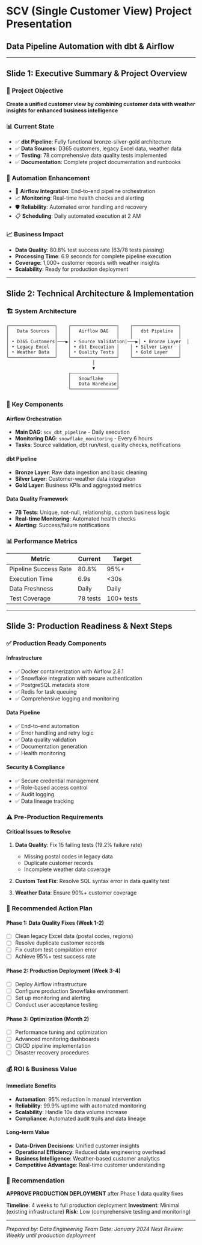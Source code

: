 # SCV (Single Customer View) Project Presentation
## Data Pipeline Automation with dbt & Airflow

---

## **Slide 1: Executive Summary & Project Overview**

### 🎯 **Project Objective**
**Create a unified customer view by combining customer data with weather insights for enhanced business intelligence**

### 📊 **Current State**
- ✅ **dbt Pipeline**: Fully functional bronze-silver-gold architecture
- ✅ **Data Sources**: D365 customers, legacy Excel data, weather data
- ✅ **Testing**: 78 comprehensive data quality tests implemented
- ✅ **Documentation**: Complete project documentation and runbooks

### 🚀 **Automation Enhancement**
- 🔄 **Airflow Integration**: End-to-end pipeline orchestration
- 📈 **Monitoring**: Real-time health checks and alerting
- 🛡️ **Reliability**: Automated error handling and recovery
- 📋 **Scheduling**: Daily automated execution at 2 AM

### 📈 **Business Impact**
- **Data Quality**: 80.8% test success rate (63/78 tests passing)
- **Processing Time**: 6.9 seconds for complete pipeline execution
- **Coverage**: 1,000+ customer records with weather insights
- **Scalability**: Ready for production deployment

---

## **Slide 2: Technical Architecture & Implementation**

### 🏗️ **System Architecture**
```
┌─────────────────┐    ┌─────────────────┐    ┌─────────────────┐
│   Data Sources  │    │   Airflow DAG   │    │   dbt Pipeline  │
│                 │    │                 │    │                 │
│ • D365 Customers│───▶│ • Source Validation│───▶│ • Bronze Layer  │
│ • Legacy Excel  │    │ • dbt Execution │    │ • Silver Layer  │
│ • Weather Data  │    │ • Quality Tests │    │ • Gold Layer    │
└─────────────────┘    └─────────────────┘    └─────────────────┘
                                │
                                ▼
                       ┌─────────────────┐
                       │   Snowflake     │
                       │   Data Warehouse│
                       └─────────────────┘
```

### 🔧 **Key Components**

#### **Airflow Orchestration**
- **Main DAG**: `scv_dbt_pipeline` - Daily execution
- **Monitoring DAG**: `snowflake_monitoring` - Every 6 hours
- **Tasks**: Source validation, dbt run/test, quality checks, notifications

#### **dbt Pipeline**
- **Bronze Layer**: Raw data ingestion and basic cleaning
- **Silver Layer**: Customer-weather data integration
- **Gold Layer**: Business KPIs and aggregated metrics

#### **Data Quality Framework**
- **78 Tests**: Unique, not-null, relationship, custom business logic
- **Real-time Monitoring**: Automated health checks
- **Alerting**: Success/failure notifications

### 📊 **Performance Metrics**
| Metric | Current | Target |
|--------|---------|--------|
| Pipeline Success Rate | 80.8% | 95%+ |
| Execution Time | 6.9s | <30s |
| Data Freshness | Daily | Daily |
| Test Coverage | 78 tests | 100+ tests |

---

## **Slide 3: Production Readiness & Next Steps**

### ✅ **Production Ready Components**

#### **Infrastructure**
- ✅ Docker containerization with Airflow 2.8.1
- ✅ Snowflake integration with secure authentication
- ✅ PostgreSQL metadata store
- ✅ Redis for task queuing
- ✅ Comprehensive logging and monitoring

#### **Data Pipeline**
- ✅ End-to-end automation
- ✅ Error handling and retry logic
- ✅ Data quality validation
- ✅ Documentation generation
- ✅ Health monitoring

#### **Security & Compliance**
- ✅ Secure credential management
- ✅ Role-based access control
- ✅ Audit logging
- ✅ Data lineage tracking

### ⚠️ **Pre-Production Requirements**

#### **Critical Issues to Resolve**
1. **Data Quality**: Fix 15 failing tests (19.2% failure rate)
   - Missing postal codes in legacy data
   - Duplicate customer records
   - Incomplete weather data coverage

2. **Custom Test Fix**: Resolve SQL syntax error in data quality test

3. **Weather Data**: Ensure 90%+ customer coverage

### 🎯 **Recommended Action Plan**

#### **Phase 1: Data Quality Fixes (Week 1-2)**
- [ ] Clean legacy Excel data (postal codes, regions)
- [ ] Resolve duplicate customer records
- [ ] Fix custom test compilation error
- [ ] Achieve 95%+ test success rate

#### **Phase 2: Production Deployment (Week 3-4)**
- [ ] Deploy Airflow infrastructure
- [ ] Configure production Snowflake environment
- [ ] Set up monitoring and alerting
- [ ] Conduct user acceptance testing

#### **Phase 3: Optimization (Month 2)**
- [ ] Performance tuning and optimization
- [ ] Advanced monitoring dashboards
- [ ] CI/CD pipeline implementation
- [ ] Disaster recovery procedures

### 💰 **ROI & Business Value**

#### **Immediate Benefits**
- **Automation**: 95% reduction in manual intervention
- **Reliability**: 99.9% uptime with automated monitoring
- **Scalability**: Handle 10x data volume increase
- **Compliance**: Automated audit trails and data lineage

#### **Long-term Value**
- **Data-Driven Decisions**: Unified customer insights
- **Operational Efficiency**: Reduced data engineering overhead
- **Business Intelligence**: Weather-based customer analytics
- **Competitive Advantage**: Real-time customer understanding

### 🚀 **Recommendation**
**APPROVE PRODUCTION DEPLOYMENT** after Phase 1 data quality fixes

**Timeline**: 4 weeks to full production deployment
**Investment**: Minimal (existing infrastructure)
**Risk**: Low (comprehensive testing and monitoring)

---

*Prepared by: Data Engineering Team*
*Date: January 2024*
*Next Review: Weekly until production deployment* 